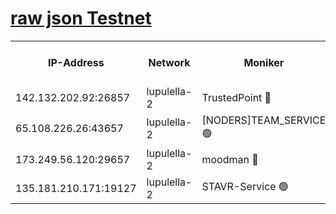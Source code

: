 [raw json Testnet](https://rpc-check.jaclalt.stavr.tech/jaclalt/rpc-jaclalt-result.json)
=

<table><tr><th>IP-Address</th><th>Network</th><th>Moniker</th><th>Latest Block Height</th><th>Earliest Block Height</th><th>Catching Up</th><th>Tx Index</th><th>Voting Power</th><th>Scan Time</th></tr><tr><td>142.132.202.92:26857</td><td>lupulella-2</td><td>TrustedPoint 🔴</td><td>6676328</td><td>6282001</td><td>False</td><td>off</td><td>5</td><td>2024-02-15T08:21:05.822551730UTC</td></tr><tr><td>65.108.226.26:43657</td><td>lupulella-2</td><td>[NODERS]TEAM_SERVICE 🟢</td><td>6676329</td><td>6282001</td><td>False</td><td>on</td><td>0</td><td>2024-02-15T08:21:06.220314398UTC</td></tr><tr><td>173.249.56.120:29657</td><td>lupulella-2</td><td>moodman 🔴</td><td>6676328</td><td>6576328</td><td>False</td><td>off</td><td>940134</td><td>2024-02-15T08:21:05.562872589UTC</td></tr><tr><td>135.181.210.171:19127</td><td>lupulella-2</td><td>STAVR-Service 🟢</td><td>6676327</td><td>6673001</td><td>False</td><td>on</td><td>0</td><td>2024-02-15T08:20:56.816685457UTC</td></tr></table>
